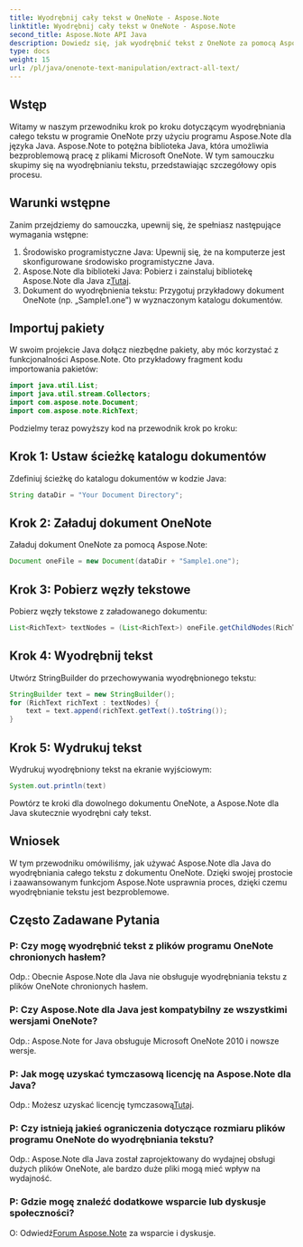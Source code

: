 ```yaml
---
title: Wyodrębnij cały tekst w OneNote - Aspose.Note
linktitle: Wyodrębnij cały tekst w OneNote - Aspose.Note
second_title: Aspose.Note API Java
description: Dowiedz się, jak wyodrębnić tekst z OneNote za pomocą Aspose.Note dla Java. Obszerny przewodnik zawierający instrukcje krok po kroku dotyczące płynnego wyodrębniania tekstu.
type: docs
weight: 15
url: /pl/java/onenote-text-manipulation/extract-all-text/
---
```

## Wstęp
Witamy w naszym przewodniku krok po kroku dotyczącym wyodrębniania całego tekstu w programie OneNote przy użyciu programu Aspose.Note dla języka Java. Aspose.Note to potężna biblioteka Java, która umożliwia bezproblemową pracę z plikami Microsoft OneNote. W tym samouczku skupimy się na wyodrębnianiu tekstu, przedstawiając szczegółowy opis procesu.
## Warunki wstępne
Zanim przejdziemy do samouczka, upewnij się, że spełniasz następujące wymagania wstępne:
1. Środowisko programistyczne Java: Upewnij się, że na komputerze jest skonfigurowane środowisko programistyczne Java.
2.  Aspose.Note dla biblioteki Java: Pobierz i zainstaluj bibliotekę Aspose.Note dla Java z[Tutaj](https://releases.aspose.com/note/java/).
3. Dokument do wyodrębnienia tekstu: Przygotuj przykładowy dokument OneNote (np. „Sample1.one”) w wyznaczonym katalogu dokumentów.
## Importuj pakiety
W swoim projekcie Java dołącz niezbędne pakiety, aby móc korzystać z funkcjonalności Aspose.Note. Oto przykładowy fragment kodu importowania pakietów:
```java
import java.util.List;
import java.util.stream.Collectors;
import com.aspose.note.Document;
import com.aspose.note.RichText;
```
Podzielmy teraz powyższy kod na przewodnik krok po kroku:
## Krok 1: Ustaw ścieżkę katalogu dokumentów
Zdefiniuj ścieżkę do katalogu dokumentów w kodzie Java:
```java
String dataDir = "Your Document Directory";
```
## Krok 2: Załaduj dokument OneNote
Załaduj dokument OneNote za pomocą Aspose.Note:
```java
Document oneFile = new Document(dataDir + "Sample1.one");
```
## Krok 3: Pobierz węzły tekstowe
Pobierz węzły tekstowe z załadowanego dokumentu:
```java
List<RichText> textNodes = (List<RichText>) oneFile.getChildNodes(RichText.class);
```
## Krok 4: Wyodrębnij tekst
Utwórz StringBuilder do przechowywania wyodrębnionego tekstu:
```java
StringBuilder text = new StringBuilder();
for (RichText richText : textNodes) {
    text = text.append(richText.getText().toString());
}
```
## Krok 5: Wydrukuj tekst
Wydrukuj wyodrębniony tekst na ekranie wyjściowym:
```java
System.out.println(text)
```
Powtórz te kroki dla dowolnego dokumentu OneNote, a Aspose.Note dla Java skutecznie wyodrębni cały tekst.
## Wniosek
W tym przewodniku omówiliśmy, jak używać Aspose.Note dla Java do wyodrębniania całego tekstu z dokumentu OneNote. Dzięki swojej prostocie i zaawansowanym funkcjom Aspose.Note usprawnia proces, dzięki czemu wyodrębnianie tekstu jest bezproblemowe.
## Często Zadawane Pytania

### P: Czy mogę wyodrębnić tekst z plików programu OneNote chronionych hasłem?
Odp.: Obecnie Aspose.Note dla Java nie obsługuje wyodrębniania tekstu z plików OneNote chronionych hasłem.
### P: Czy Aspose.Note dla Java jest kompatybilny ze wszystkimi wersjami OneNote?
Odp.: Aspose.Note for Java obsługuje Microsoft OneNote 2010 i nowsze wersje.
### P: Jak mogę uzyskać tymczasową licencję na Aspose.Note dla Java?
 Odp.: Możesz uzyskać licencję tymczasową[Tutaj](https://purchase.aspose.com/temporary-license/).
### P: Czy istnieją jakieś ograniczenia dotyczące rozmiaru plików programu OneNote do wyodrębniania tekstu?
Odp.: Aspose.Note dla Java został zaprojektowany do wydajnej obsługi dużych plików OneNote, ale bardzo duże pliki mogą mieć wpływ na wydajność.
### P: Gdzie mogę znaleźć dodatkowe wsparcie lub dyskusje społeczności?
 O: Odwiedź[Forum Aspose.Note](https://forum.aspose.com/c/note/28) za wsparcie i dyskusje.